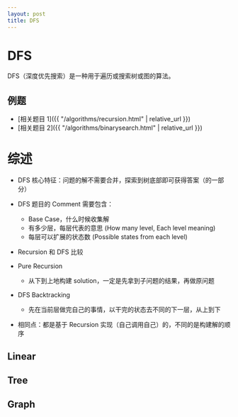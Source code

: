 ```yaml
---
layout: post
title: DFS
---
```


# DFS

DFS（深度优先搜索）是一种用于遍历或搜索树或图的算法。

## 例题

- [相关题目 1]({{ "/algorithms/recursion.html" | relative_url }})
- [相关题目 2]({{ "/algorithms/binarysearch.html" | relative_url }})

# 综述

- DFS 核心特征：问题的解不需要合并，探索到树底部即可获得答案（的一部分）
- DFS 题目的 Comment 需要包含：

  - Base Case，什么时候收集解
  - 有多少层，每层代表的意思 (How many level, Each level meaning)
  - 每层可以扩展的状态数 (Possible states from each level)

- Recursion 和 DFS 比较
- Pure Recursion
  - 从下到上地构建 solution，一定是先拿到子问题的结果，再做原问题
- DFS Backtracking
  - 先在当前层做完自己的事情，以干完的状态去不同的下一层，从上到下
- 相同点：都是基于 Recursion 实现（自己调用自己）的，不同的是构建解的顺序

## Linear

## Tree

## Graph
